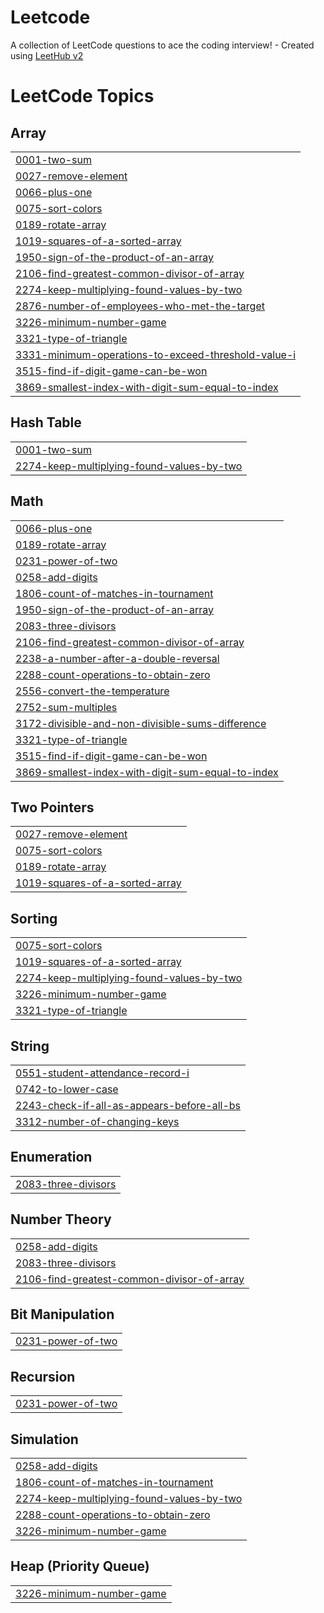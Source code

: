 # Leetcode
A collection of LeetCode questions to ace the coding interview! - Created using [LeetHub v2](https://github.com/arunbhardwaj/LeetHub-2.0)

<!---LeetCode Topics Start-->
# LeetCode Topics
## Array
|  |
| ------- |
| [0001-two-sum](https://github.com/sksrv/Leetcode/tree/master/0001-two-sum) |
| [0027-remove-element](https://github.com/sksrv/Leetcode/tree/master/0027-remove-element) |
| [0066-plus-one](https://github.com/sksrv/Leetcode/tree/master/0066-plus-one) |
| [0075-sort-colors](https://github.com/sksrv/Leetcode/tree/master/0075-sort-colors) |
| [0189-rotate-array](https://github.com/sksrv/Leetcode/tree/master/0189-rotate-array) |
| [1019-squares-of-a-sorted-array](https://github.com/sksrv/Leetcode/tree/master/1019-squares-of-a-sorted-array) |
| [1950-sign-of-the-product-of-an-array](https://github.com/sksrv/Leetcode/tree/master/1950-sign-of-the-product-of-an-array) |
| [2106-find-greatest-common-divisor-of-array](https://github.com/sksrv/Leetcode/tree/master/2106-find-greatest-common-divisor-of-array) |
| [2274-keep-multiplying-found-values-by-two](https://github.com/sksrv/Leetcode/tree/master/2274-keep-multiplying-found-values-by-two) |
| [2876-number-of-employees-who-met-the-target](https://github.com/sksrv/Leetcode/tree/master/2876-number-of-employees-who-met-the-target) |
| [3226-minimum-number-game](https://github.com/sksrv/Leetcode/tree/master/3226-minimum-number-game) |
| [3321-type-of-triangle](https://github.com/sksrv/Leetcode/tree/master/3321-type-of-triangle) |
| [3331-minimum-operations-to-exceed-threshold-value-i](https://github.com/sksrv/Leetcode/tree/master/3331-minimum-operations-to-exceed-threshold-value-i) |
| [3515-find-if-digit-game-can-be-won](https://github.com/sksrv/Leetcode/tree/master/3515-find-if-digit-game-can-be-won) |
| [3869-smallest-index-with-digit-sum-equal-to-index](https://github.com/sksrv/Leetcode/tree/master/3869-smallest-index-with-digit-sum-equal-to-index) |
## Hash Table
|  |
| ------- |
| [0001-two-sum](https://github.com/sksrv/Leetcode/tree/master/0001-two-sum) |
| [2274-keep-multiplying-found-values-by-two](https://github.com/sksrv/Leetcode/tree/master/2274-keep-multiplying-found-values-by-two) |
## Math
|  |
| ------- |
| [0066-plus-one](https://github.com/sksrv/Leetcode/tree/master/0066-plus-one) |
| [0189-rotate-array](https://github.com/sksrv/Leetcode/tree/master/0189-rotate-array) |
| [0231-power-of-two](https://github.com/sksrv/Leetcode/tree/master/0231-power-of-two) |
| [0258-add-digits](https://github.com/sksrv/Leetcode/tree/master/0258-add-digits) |
| [1806-count-of-matches-in-tournament](https://github.com/sksrv/Leetcode/tree/master/1806-count-of-matches-in-tournament) |
| [1950-sign-of-the-product-of-an-array](https://github.com/sksrv/Leetcode/tree/master/1950-sign-of-the-product-of-an-array) |
| [2083-three-divisors](https://github.com/sksrv/Leetcode/tree/master/2083-three-divisors) |
| [2106-find-greatest-common-divisor-of-array](https://github.com/sksrv/Leetcode/tree/master/2106-find-greatest-common-divisor-of-array) |
| [2238-a-number-after-a-double-reversal](https://github.com/sksrv/Leetcode/tree/master/2238-a-number-after-a-double-reversal) |
| [2288-count-operations-to-obtain-zero](https://github.com/sksrv/Leetcode/tree/master/2288-count-operations-to-obtain-zero) |
| [2556-convert-the-temperature](https://github.com/sksrv/Leetcode/tree/master/2556-convert-the-temperature) |
| [2752-sum-multiples](https://github.com/sksrv/Leetcode/tree/master/2752-sum-multiples) |
| [3172-divisible-and-non-divisible-sums-difference](https://github.com/sksrv/Leetcode/tree/master/3172-divisible-and-non-divisible-sums-difference) |
| [3321-type-of-triangle](https://github.com/sksrv/Leetcode/tree/master/3321-type-of-triangle) |
| [3515-find-if-digit-game-can-be-won](https://github.com/sksrv/Leetcode/tree/master/3515-find-if-digit-game-can-be-won) |
| [3869-smallest-index-with-digit-sum-equal-to-index](https://github.com/sksrv/Leetcode/tree/master/3869-smallest-index-with-digit-sum-equal-to-index) |
## Two Pointers
|  |
| ------- |
| [0027-remove-element](https://github.com/sksrv/Leetcode/tree/master/0027-remove-element) |
| [0075-sort-colors](https://github.com/sksrv/Leetcode/tree/master/0075-sort-colors) |
| [0189-rotate-array](https://github.com/sksrv/Leetcode/tree/master/0189-rotate-array) |
| [1019-squares-of-a-sorted-array](https://github.com/sksrv/Leetcode/tree/master/1019-squares-of-a-sorted-array) |
## Sorting
|  |
| ------- |
| [0075-sort-colors](https://github.com/sksrv/Leetcode/tree/master/0075-sort-colors) |
| [1019-squares-of-a-sorted-array](https://github.com/sksrv/Leetcode/tree/master/1019-squares-of-a-sorted-array) |
| [2274-keep-multiplying-found-values-by-two](https://github.com/sksrv/Leetcode/tree/master/2274-keep-multiplying-found-values-by-two) |
| [3226-minimum-number-game](https://github.com/sksrv/Leetcode/tree/master/3226-minimum-number-game) |
| [3321-type-of-triangle](https://github.com/sksrv/Leetcode/tree/master/3321-type-of-triangle) |
## String
|  |
| ------- |
| [0551-student-attendance-record-i](https://github.com/sksrv/Leetcode/tree/master/0551-student-attendance-record-i) |
| [0742-to-lower-case](https://github.com/sksrv/Leetcode/tree/master/0742-to-lower-case) |
| [2243-check-if-all-as-appears-before-all-bs](https://github.com/sksrv/Leetcode/tree/master/2243-check-if-all-as-appears-before-all-bs) |
| [3312-number-of-changing-keys](https://github.com/sksrv/Leetcode/tree/master/3312-number-of-changing-keys) |
## Enumeration
|  |
| ------- |
| [2083-three-divisors](https://github.com/sksrv/Leetcode/tree/master/2083-three-divisors) |
## Number Theory
|  |
| ------- |
| [0258-add-digits](https://github.com/sksrv/Leetcode/tree/master/0258-add-digits) |
| [2083-three-divisors](https://github.com/sksrv/Leetcode/tree/master/2083-three-divisors) |
| [2106-find-greatest-common-divisor-of-array](https://github.com/sksrv/Leetcode/tree/master/2106-find-greatest-common-divisor-of-array) |
## Bit Manipulation
|  |
| ------- |
| [0231-power-of-two](https://github.com/sksrv/Leetcode/tree/master/0231-power-of-two) |
## Recursion
|  |
| ------- |
| [0231-power-of-two](https://github.com/sksrv/Leetcode/tree/master/0231-power-of-two) |
## Simulation
|  |
| ------- |
| [0258-add-digits](https://github.com/sksrv/Leetcode/tree/master/0258-add-digits) |
| [1806-count-of-matches-in-tournament](https://github.com/sksrv/Leetcode/tree/master/1806-count-of-matches-in-tournament) |
| [2274-keep-multiplying-found-values-by-two](https://github.com/sksrv/Leetcode/tree/master/2274-keep-multiplying-found-values-by-two) |
| [2288-count-operations-to-obtain-zero](https://github.com/sksrv/Leetcode/tree/master/2288-count-operations-to-obtain-zero) |
| [3226-minimum-number-game](https://github.com/sksrv/Leetcode/tree/master/3226-minimum-number-game) |
## Heap (Priority Queue)
|  |
| ------- |
| [3226-minimum-number-game](https://github.com/sksrv/Leetcode/tree/master/3226-minimum-number-game) |
<!---LeetCode Topics End-->